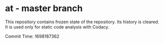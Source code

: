 # at - master branch

This repository contains frozen state of the repository.
Its history is cleared. It is used only for static code
analysis with Codacy.

Commit Time: 1698187362